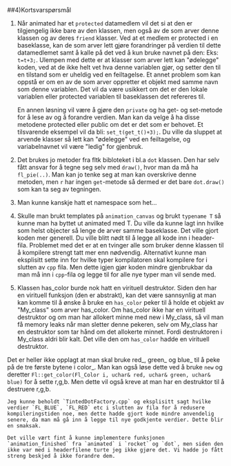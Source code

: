 ##4)Kortsvarspørsmål

1.  Når animated har et `protected` datamedlem vil det si at den er tilgjengelig ikke bare av den klassen, men også av de som arver denne klassen og av deres `friend` klasser. Ved at et medlem er protected i en baseklasse, kan de som arver lett gjøre forandringer på verdien til dette datamedlemet samt å kalle på det ved å kun bruke navnet på den: Eks: `t=t+3;`. Ulempen med dette er at klasser som arver lett kan "ødelegge" koden, ved at de ikke helt vet hva denne variablen gjør, og setter den til en tilstand som er uheldig ved en feiltagelse. Et annet problem som kan oppstå er om en av de som arver oppretter et objekt med samme navn som denne variablen. Det vil da være usikkert om det er den lokale variablen eller protected variablen til baseklassen det refereres til.
    
    En annen løsning vil være å gjøre den `private` og ha get- og set-metode for å lese av og å forandre verdien. Man kan da velge å ha disse metodene protected eller public om det er det som er behovet. Et tilsvarende eksempel vil da bli: `set_t(get_t()+3);`. Du ville da sluppet at arvende klasser så lett kan "ødelegge" ved en feiltagelse, og variabelnavnet vil være "ledig" for gjenbruk.
2.  Det brukes jo metoder fra fltk bibloteket i bl.a `dot` klassen. Den har selv fått ansvar for å tegne seg selv med `draw()`, hvor man da må ha `fl_pie(..)`. Man kan jo tenke seg at man kan overskrive denne metoden, men `r` har ingen `get`-metode så dermed er det bare `dot.draw()` som kan ta seg av tegningen.
3.  Man kunne kanskje hatt et namespace som het...
4.  Skulle man brukt templates på `animation_canvas` og brukt `typename T` så kunne man ha byttet ut animated med T. Du ville da kunne lagt inn hvilke som helst objecter så lenge de arver samme baseklasse. Det ville gjort koden mer generell. Du ville blitt nødt til å legge all kode inn i header-fila. Problemet med det er at en tvinger alle som bruker denne klassen til å kompilere strengt tatt mer enn nødvendig. Alternativt kunne man eksplisitt sette inn for hvilke typer kompilatoren skal kompilere for i slutten av `cpp` fila. Men dette igjen gjør koden mindre gjenbrukbar da man må inn i `cpp`-fila og legge til for alle nye typer man vil sende med.
5.  Klassen has_color burde nok hatt en virituell destruktor. Siden den har en virituell funksjon (den er abstrakt), kan det være sannsynlig at man kan komme til å ønske å bruke en `has_color` peker til å holde et objekt av "My_class" som arver has_color. Om has_color ikke har en virituell destruktor og om man har allokert minne med new i My_class, så vil man få memory leaks når man sletter denne pekeren, selv om My_class har en destruktor som tar hånd om det allokerte minnet. Fordi destruktoren i My_class aldri blir kalt. Det ville den om `has_color` hadde en virituell destruktor.

Det er heller ikke opplagt at man skal bruke red_, green_ og blue_ til å peke på de tre første bytene i color_. Man kan også løse dette ved å bruke `new` og deretter `Fl::get_color(Fl_Color i, uchar& red, uchar& green, uchar& blue)` for å sette r,g,b. Men dette vil også kreve at man har en destruktor til å destruere r,g,b.

    Jeg kunne beholdt `TintedDotFactory.cpp` og eksplisitt sagt hvilke verdier `FL_BLUE`, `FL_RED` etc i slutten av fila for å redusere kompileringstiden noe, men dette hadde gjort kode mindre anvendelig senere, da man må gå inn å legge til nye godkjente verdier. Dette blir en smaksak.
    
    Det ville vært fint å kunne implementere funksjonen `animation_finished` fra `animated` i `rocket` og `dot`, men siden den ikke var med i headerfilene turte jeg ikke gjøre det. Vi hadde jo fått streng beskjed å ikke forandre dem.
